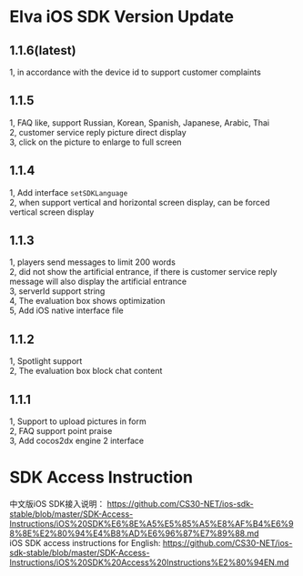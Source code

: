 # Elva iOS SDK Version Update
## 1.1.6(latest)
1, in accordance with the device id to support customer complaints
## 1.1.5
1, FAQ like, support Russian, Korean, Spanish, Japanese, Arabic, Thai<br />
2, customer service reply picture direct display<br />
3, click on the picture to enlarge to full screen

## 1.1.4
1, Add interface `setSDKLanguage`<br />
2, when support vertical and horizontal screen display, can be forced vertical screen display

## 1.1.3
1, players send messages to limit 200 words <br />
2, did not show the artificial entrance, if there is customer service reply message will also display the artificial entrance <br />
3, serverId support string <br />
4, The evaluation box shows optimization<br />
5, Add iOS native interface file

## 1.1.2
1, Spotlight support<br />
2, The evaluation box block chat content

## 1.1.1
1, Support to upload pictures in form <br />
2, FAQ support point praise<br />
3, Add cocos2dx engine 2 interface

# SDK Access Instruction
中文版iOS SDK接入说明： https://github.com/CS30-NET/ios-sdk-stable/blob/master/SDK-Access-Instructions/iOS%20SDK%E6%8E%A5%E5%85%A5%E8%AF%B4%E6%98%8E%E2%80%94%E4%B8%AD%E6%96%87%E7%89%88.md <br />
iOS SDK access instructions for English: https://github.com/CS30-NET/ios-sdk-stable/blob/master/SDK-Access-Instructions/iOS%20SDK%20Access%20Instructions%E2%80%94EN.md
